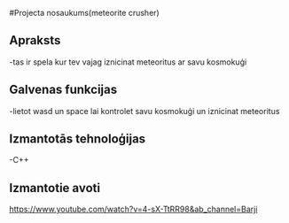 #Projecta nosaukums(meteorite crusher)

## Apraksts
-tas ir spela kur tev vajag iznicinat meteoritus ar savu kosmokuģi

## Galvenas funkcijas
-lietot wasd un space lai kontrolet savu kosmokuģi un iznicinat meteoritus

## Izmantotās tehnoloģijas
-C++

## Izmantotie avoti
https://www.youtube.com/watch?v=4-sX-TtRR98&ab_channel=Barji
